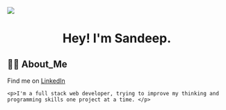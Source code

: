 
<a href="https://github.com/Moonshallow5/readme-typing-svg"> <img src="https://readme-typing-svg.herokuapp.com?lines=I+love+Python.;I+love+Learning.;I+love+Java.;I+love+Programming.&center=true&width=500&height=50"></a>

<h1 align="center">

Hey! I'm Sandeep.
    
</h1>

##  🧑‍💻 About_Me



Find me on [LinkedIn](https://www.linkedin.com/in/sandeep-singh-557510200/)
<!---
Moonshallow5/Moonshallow5 is a ✨ special ✨ repository because its `README.md` (this file) appears on your GitHub profile.
You can click the Preview link to take a look at your changes.
--->




    
    <p>I'm a full stack web developer, trying to improve my thinking and programming skills one project at a time. </p>
